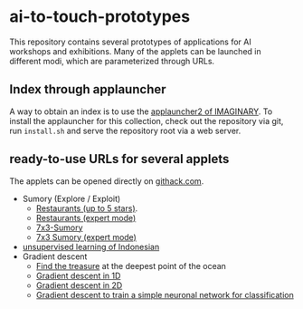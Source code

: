 # ai-to-touch-prototypes

This repository contains several prototypes of applications for AI workshops and exhibitions.
Many of the applets can be launched in different modi, which are parameterized through URLs.

## Index through applauncher
A way to obtain an index is to use the [applauncher2 of IMAGINARY](https://github.com/IMAGINARY/applauncher2).
To install the applauncher for this collection, check out the repository via git, run `install.sh` and serve the repository root via a web server.


## ready-to-use URLs for several applets

The applets can be opened directly on [githack.com](githack.com).
* Sumory (Explore / Exploit)
  * [Restaurants (up to 5 stars)](https://raw.githack.com/IMAGINARY/ai-to-touch-prototypes/master/sumory.html?mode=image&imgsrc=images/restaurants.svg&draws=7&values=stars&maxstars=5&buttons=hidden).
  * [Restaurants (expert mode)](https://raw.githack.com/IMAGINARY/ai-to-touch-prototypes/master/sumory.html?mode=image&imgsrc=images/restaurants.svg&draws=7&values=stars&maxstars=random&buttons=visible)
  * [7x3-Sumory](https://raw.githack.com/IMAGINARY/ai-to-touch-prototypes/master/sumory.html?mode=grid&Nw=7&Nh=3&draws=10&buttons=hidden)
  * [7x3 Sumory (expert mode)](https://raw.githack.com/IMAGINARY/ai-to-touch-prototypes/master/sumory.html?mode=grid&Nw=7&Nh=3&draws=10&buttons=visible)
* [unsupervised learning of Indonesian](https://raw.githack.com/IMAGINARY/ai-to-touch-prototypes/master/unsupervised.html)
* Gradient descent
  * [Find the treasure](https://raw.githack.com/IMAGINARY/ai-to-touch-prototypes/master/gradient1d.html?water=true&autopilot=false) at the deepest point of the ocean
  * [Gradient descent in 1D](https://raw.githack.com/IMAGINARY/ai-to-touch-prototypes/master/gradient1d.html)
  * [Gradient descent in 2D](https://raw.githack.com/IMAGINARY/ai-to-touch-prototypes/master/gradient2d.html)
  * [Gradient descent to train a simple neuronal network for classification](https://raw.githack.com/IMAGINARY/ai-to-touch-prototypes/master/classifywithgradient.html)

